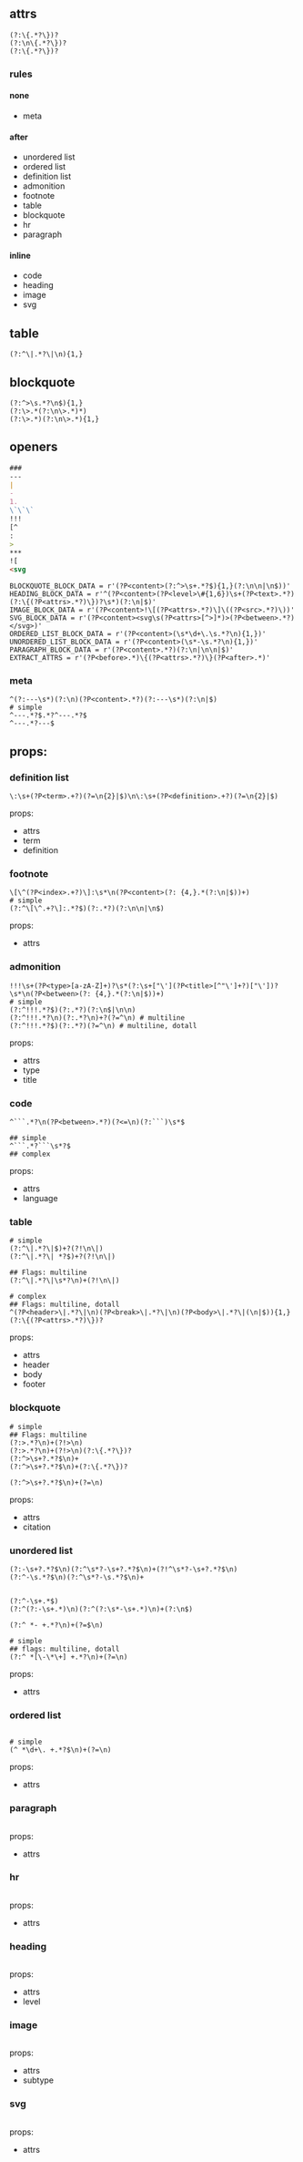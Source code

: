 ## attrs
```re
(?:\{.*?\})?
(?:\n\{.*?\})?
(?:\{.*?\})?
```
### rules

#### none
- meta
#### after
- unordered list
- ordered list
- definition list
- admonition
- footnote
- table
- blockquote
- hr
- paragraph

#### inline
- code
- heading
- image
- svg

## table
```re
(?:^\|.*?\|\n){1,}
```

## blockquote
```re
(?:^>\s.*?\n$){1,}
(?:\>.*(?:\n\>.*)*)
(?:\>.*)(?:\n\>.*){1,}
```

## openers

```md
###
--- 
| 
- 
1. 
\`\`\`
!!!
[^
: 
> 
***
![
<svg
```


```re
BLOCKQUOTE_BLOCK_DATA = r'(?P<content>(?:^>\s+.*?$){1,}(?:\n\n|\n$))'
HEADING_BLOCK_DATA = r'^(?P<content>(?P<level>\#{1,6})\s+(?P<text>.*?)(?:\{(?P<attrs>.*?)\})?\s*)(?:\n|$)'
IMAGE_BLOCK_DATA = r'(?P<content>!\[(?P<attrs>.*?)\]\((?P<src>.*?)\))'
SVG_BLOCK_DATA = r'(?P<content><svg\s(?P<attrs>[^>]*)>(?P<between>.*?)</svg>)'
ORDERED_LIST_BLOCK_DATA = r'(?P<content>(\s*\d+\.\s.*?\n){1,})'
UNORDERED_LIST_BLOCK_DATA = r'(?P<content>(\s*-\s.*?\n){1,})'
PARAGRAPH_BLOCK_DATA = r'(?P<content>.*?)(?:\n|\n\n|$)'
EXTRACT_ATTRS = r'(?P<before>.*)\{(?P<attrs>.*?)\}(?P<after>.*)'
```

### meta
```re
^(?:---\s*)(?:\n)(?P<content>.*?)(?:---\s*)(?:\n|$)
# simple
^---.*?$.*?^---.*?$
^---.*?---$
```
props:
- 



### definition list
```re
\:\s+(?P<term>.+?)(?=\n{2}|$)\n\:\s+(?P<definition>.+?)(?=\n{2}|$)
```
props:
- attrs
- term
- definition

### footnote
```re
\[\^(?P<index>.+?)\]:\s*\n(?P<content>(?: {4,}.*(?:\n|$))+)
# simple
(?:^\[\^.+?\]:.*?$)(?:.*?)(?:\n\n|\n$)
```
props:
- attrs

### admonition
```re
!!!\s+(?P<type>[a-zA-Z]+)?\s*(?:\s+["\'](?P<title>[^"\']+?)["\'])?\s*\n(?P<between>(?: {4,}.*(?:\n|$))+)
# simple
(?:^!!!.*?$)(?:.*?)(?:\n$|\n\n)
(?:^!!!.*?\n)(?:.*?\n)+?(?=^\n) # multiline
(?:^!!!.*?$)(?:.*?)(?=^\n) # multiline, dotall

```
props:
- attrs
- type
- title

### code
```re
^```.*?\n(?P<between>.*?)(?<=\n)(?:```)\s*$

## simple
^```.*?```\s*?$
## complex
```
props:
- attrs
- language


### table
```re
# simple
(?:^\|.*?\|$)+?(?!\n\|)
(?:^\|.*?\| *?$)+?(?!\n\|)

## Flags: multiline
(?:^\|.*?\|\s*?\n)+(?!\n\|) 

# complex 
## Flags: multiline, dotall
^(?P<header>\|.*?\|\n)(?P<break>\|.*?\|\n)(?P<body>\|.*?\|(\n|$)){1,}(?:\{(?P<attrs>.*?)\})? 
```
props:
- attrs
- header
- body
- footer

### blockquote
```re
# simple
## Flags: multiline
(?:>.*?\n)+(?!>\n)
(?:>.*?\n)+(?!>\n)(?:\{.*?\})?
(?:^>\s+?.*?$\n)+
(?:^>\s+?.*?$\n)+(?:\{.*?\})?

(?:^>\s+?.*?$\n)+(?=\n)

```
props:
- attrs
- citation


### unordered list
```re
(?:-\s+?.*?$\n)(?:^\s*?-\s+?.*?$\n)+(?!^\s*?-\s+?.*?$\n)
(?:^-\s.*?$\n)(?:^\s*?-\s.*?$\n)+


(?:^-\s+.*$)
(?:^(?:-\s+.*)\n)(?:^(?:\s*-\s+.*)\n)+(?:\n$)

(?:^ *- +.*?\n)+(?=$\n)

# simple
## flags: multiline, dotall
(?:^ *[\-\*\+] +.*?\n)+(?=\n)
```
props:
- attrs

### ordered list
```re

# simple
(^ *\d+\. +.*?$\n)+(?=\n)
```
props:
- attrs

### paragraph
```re
```
props:
- attrs

### hr
```re
```
props:
- attrs


### heading
```re
```
props:
- attrs
- level


### image
```re
```
props:
- attrs
- subtype

### svg
```re
```
props:
- attrs


